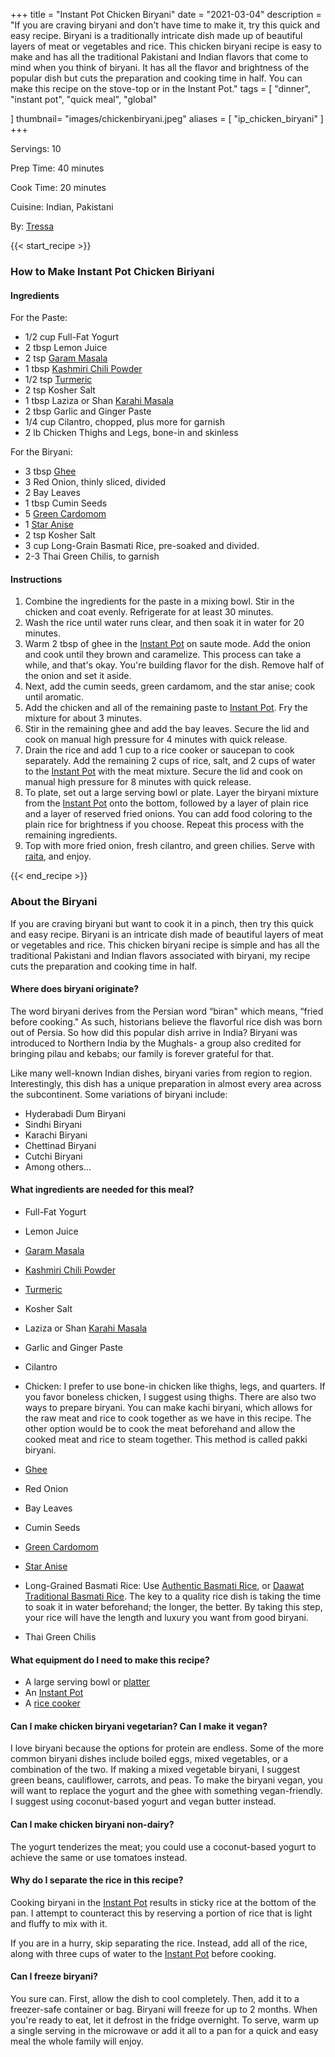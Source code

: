 +++
title = "Instant Pot Chicken Biryani"
date = "2021-03-04"
description = "If you are craving biryani and don't have time to make it, try this quick and easy recipe. Biryani is a traditionally intricate dish made up of beautiful layers of meat or vegetables and rice. This chicken biryani recipe is easy to make and has all the traditional Pakistani and Indian flavors that come to mind when you think of biryani. It has all the flavor and brightness of the popular dish but cuts the preparation and cooking time in half. You can make this recipe on the stove-top or in the Instant Pot."
tags = [
    "dinner",
    "instant pot",
    "quick meal", 
    "global"
  
]
thumbnail= "images/chickenbiryani.jpeg"
aliases = [
    "ip_chicken_biryani"
]
+++

Servings: 10 <!--more-->

Prep Time: 40 minutes 

Cook Time: 20 minutes 

Cuisine: Indian, Pakistani

By: [Tressa](https://www.jamilghar.com/about/)

{{< start_recipe >}}

### How to Make Instant Pot Chicken Biriyani 

#### Ingredients 

For the Paste:

* 1/2 cup Full-Fat Yogurt 
* 2 tbsp Lemon Juice
* 2 tsp [Garam Masala](https://www.jamilghar.com/recipe/pakistani_garam_masala/) 
* 1 tbsp [Kashmiri Chili Powder](https://amzn.to/3jP2lMC)
* 1/2 tsp [Turmeric](https://amzn.to/3trObVj)
* 2 tsp Kosher Salt 
* 1 tbsp Laziza or Shan [Karahi Masala](https://amzn.to/2MYzcmx)
* 2 tbsp Garlic and Ginger Paste 
* 1/4 cup Cilantro, chopped, plus more for garnish
* 2 lb Chicken Thighs and Legs, bone-in and skinless 

For the Biryani: 

* 3 tbsp [Ghee](https://amzn.to/2ZkJkrW) 
* 3 Red Onion, thinly sliced, divided
* 2 Bay Leaves
* 1 tbsp Cumin Seeds
* 5 [Green Cardomom](https://amzn.to/3vBa5aw)
* 1 [Star Anise](https://amzn.to/3eOVFhc)
* 2 tsp Kosher Salt 
* 3 cup Long-Grain Basmati Rice, pre-soaked and divided. 
* 2-3 Thai Green Chilis, to garnish  

#### Instructions 

1. Combine the ingredients for the paste in a mixing bowl. Stir in the chicken and coat evenly. Refrigerate for at least 30 minutes. 
2. Wash the rice until water runs clear, and then soak it in water for 20 minutes. 
3. Warm 2 tbsp of ghee in the [Instant Pot](https://amzn.to/3qfNYCZ) on saute mode. Add the onion and cook until they brown and caramelize. This process can take a while, and that's okay. You're building flavor for the dish. Remove half of the onion and set it aside. 
4. Next, add the cumin seeds, green cardamom, and the star anise; cook until aromatic. 
5. Add the chicken and all of the remaining paste to [Instant Pot](https://amzn.to/3qfNYCZ). Fry the mixture for about 3 minutes. 
6. Stir in the remaining ghee and add the bay leaves. Secure the lid and cook on manual high pressure for 4 minutes with quick release. 
7. Drain the rice and add 1 cup to a rice cooker or saucepan to cook separately. Add the remaining 2 cups of rice, salt, and 2 cups of water to the [Instant Pot](https://amzn.to/3qfNYCZ) with the meat mixture. Secure the lid and cook on manual high pressure for 8 minutes with quick release. 
8. To plate, set out a large serving bowl or plate. Layer the biryani mixture from the [Instant Pot](https://amzn.to/3qfNYCZ) onto the bottom, followed by a layer of plain rice and a layer of reserved fried onions. You can add food coloring to the plain rice for brightness if you choose. Repeat this process with the remaining ingredients. 
9. Top with more fried onion, fresh cilantro, and green chilies. Serve with [raita](https://www.jamilghar.com/recipe/raita/), and enjoy.

{{< end_recipe >}}

### About the Biryani 

If you are craving biryani but want to cook it in a pinch, then try this quick and easy recipe. Biryani is an intricate dish made of beautiful layers of meat or vegetables and rice. This chicken biryani recipe is simple and has all the traditional Pakistani and Indian flavors associated with biryani, my recipe cuts the preparation and cooking time in half.  

#### Where does biryani originate? 

The word biryani derives from the Persian word “biran" which means, “fried before cooking." As such, historians believe the flavorful rice dish was born out of Persia. So how did this popular dish arrive in India? Biryani was introduced to Northern India by the Mughals- a group also credited for bringing pilau and kebabs; our family is forever grateful for that.

Like many well-known Indian dishes, biryani varies from region to region. Interestingly, this dish has a unique preparation in almost every area across the subcontinent. Some variations of biryani include: 
* Hyderabadi Dum Biryani
* Sindhi Biryani 
* Karachi Biryani
* Chettinad Biryani 
* Cutchi Biryani 
* Among others...

#### What ingredients are needed for this meal?

* Full-Fat Yogurt 

* Lemon Juice

* [Garam Masala](https://www.jamilghar.com/recipe/pakistani_garam_masala/) 

* [Kashmiri Chili Powder](https://amzn.to/3jP2lMC)

* [Turmeric](https://amzn.to/3trObVj)

* Kosher Salt 

* Laziza or Shan [Karahi Masala](https://amzn.to/2MYzcmx)

* Garlic and Ginger Paste 

* Cilantro

* Chicken: I prefer to use bone-in chicken like thighs, legs, and quarters. If you favor boneless chicken, I suggest using thighs. There are also two ways to prepare biryani. You can make kachi biryani, which allows for the raw meat and rice to cook together as we have in this recipe. The other option would be to cook the meat beforehand and allow the cooked meat and rice to steam together. This method is called pakki biryani. 

* [Ghee](https://amzn.to/2ZkJkrW) 

* Red Onion

* Bay Leaves

* Cumin Seeds

* [Green Cardomom](https://amzn.to/3vBa5aw)

* [Star Anise](https://amzn.to/3eOVFhc)

* Long-Grained Basmati Rice: Use [Authentic Basmati Rice](https://amzn.to/3cuai6I), or [Daawat Traditional Basmati Rice](https://amzn.to/2PSJxRL). The key to a quality rice dish is taking the time to soak it in water beforehand; the longer, the better. By taking this step, your rice will have the length and luxury you want from good biryani.

* Thai Green Chilis

#### What equipment do I need to make this recipe?

* A large serving bowl or [platter](https://amzn.to/3oc3X5q)
* An [Instant Pot](https://amzn.to/3rJDIEg) 
* A [rice cooker](https://amzn.to/2OJpyED)

#### Can I make chicken biryani vegetarian? Can I make it vegan? 

I love biryani because the options for protein are endless. Some of the more common biryani dishes include boiled eggs, mixed vegetables, or a combination of the two. If making a mixed vegetable biryani, I suggest green beans, cauliflower, carrots, and peas. To make the biryani vegan, you will want to replace the yogurt and the ghee with something vegan-friendly. I suggest using coconut-based yogurt and vegan butter instead. 

#### Can I make chicken biryani non-dairy? 

The yogurt tenderizes the meat; you could use a coconut-based yogurt to achieve the same or use tomatoes instead. 

#### Why do I separate the rice in this recipe? 

Cooking biryani in the [Instant Pot](https://amzn.to/3rJDIEg) results in sticky rice at the bottom of the pan. I attempt to counteract this by reserving a portion of rice that is light and fluffy to mix with it. 

If you are in a hurry, skip separating the rice. Instead, add all of the rice, along with three cups of water to the [Instant Pot](https://amzn.to/3rJDIEg) before cooking. 

#### Can I freeze biryani?

You sure can. First, allow the dish to cool completely.  Then, add it to a freezer-safe container or bag. Biryani will freeze for up to 2 months. When you're ready to eat, let it defrost in the fridge overnight. To serve, warm up a single serving in the microwave or add it all to a pan for a quick and easy meal the whole family will enjoy.

